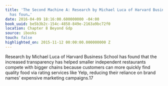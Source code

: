 ```yaml
---
title: 'The Second Machine A: Research by Michael Luca of Harvard Business School
  has foun…'
date: 2016-04-09 18:16:00.600000000 -04:00
book_uuid: be5b3b2c-154c-4858-849e-2163a9bc72f0
location: Chapter 8 Beyond Gdp
source: ibooks
touch: false
highlighted_on: 2015-11-12 00:00:00.000000000 Z
---
```


Research by Michael Luca of Harvard Business School has found that the increased transparency has helped smaller independent restaurants compete with bigger chains because customers can more quickly find quality food via rating services like Yelp, reducing their reliance on brand names’ expensive marketing campaigns.17